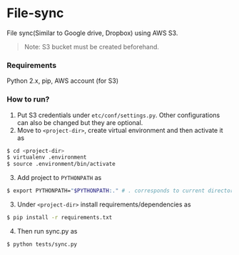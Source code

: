 # File-sync
File sync(Similar to Google drive, Dropbox) using AWS S3.

> Note: S3 bucket must be created beforehand. 

### Requirements
Python 2.x, pip, AWS account (for S3)

### How to run?
1. Put S3 credentials under ```etc/conf/settings.py```. Other configurations can also be changed but they are optional.
2. Move to ```<project-dir>```, create virtual environment and then activate it as


```sh
$ cd <project-dir>
$ virtualenv .environment
$ source .environment/bin/activate
```


3. Add project to ```PYTHONPATH``` as 

```sh 
$ export PYTHONPATH="$PYTHONPATH:." # . corresponds to current directory(project-dir)
```

3. Under ```<project-dir>``` install requirements/dependencies as 

```sh 
$ pip install -r requirements.txt
```

4. Then run sync.py as  

```sh
$ python tests/sync.py
```
